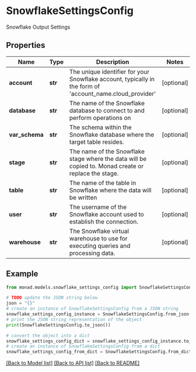 # SnowflakeSettingsConfig

Snowflake Output Settings

## Properties

Name | Type | Description | Notes
------------ | ------------- | ------------- | -------------
**account** | **str** | The unique identifier for your Snowflake account, typically in the form of &#39;account_name.cloud_provider&#39; | [optional] 
**database** | **str** | The name of the Snowflake database to connect to and perform operations on | [optional] 
**var_schema** | **str** | The schema within the Snowflake database where the target table resides. | [optional] 
**stage** | **str** | The name of the Snowflake stage where the data will be copied to. Monad create or replace the stage. | [optional] 
**table** | **str** | The name of the table in Snowflake where the data will be written | [optional] 
**user** | **str** | The username of the Snowflake account used to establish the connection. | [optional] 
**warehouse** | **str** | The Snowflake virtual warehouse to use for executing queries and processing data. | [optional] 

## Example

```python
from monad.models.snowflake_settings_config import SnowflakeSettingsConfig

# TODO update the JSON string below
json = "{}"
# create an instance of SnowflakeSettingsConfig from a JSON string
snowflake_settings_config_instance = SnowflakeSettingsConfig.from_json(json)
# print the JSON string representation of the object
print(SnowflakeSettingsConfig.to_json())

# convert the object into a dict
snowflake_settings_config_dict = snowflake_settings_config_instance.to_dict()
# create an instance of SnowflakeSettingsConfig from a dict
snowflake_settings_config_from_dict = SnowflakeSettingsConfig.from_dict(snowflake_settings_config_dict)
```
[[Back to Model list]](../README.md#documentation-for-models) [[Back to API list]](../README.md#documentation-for-api-endpoints) [[Back to README]](../README.md)


